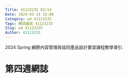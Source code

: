 ```yaml
---
Title: 41123235 03/14
Date: 2024-03-14 15:00
Category: w4 41123235
Tags: 網誌編寫 41123235
Slug: w4 41123235
Author: 41123235
---
```


2024 Spring 網際內容管理與協同產品設計實習課程教學導引.

<!-- PELICAN_END_SUMMARY -->

# 第四週網誌